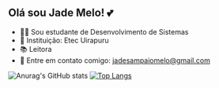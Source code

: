 ## Olá sou Jade Melo! 💕

- 👩‍💻 Sou estudante de Desenvolvimento de Sistemas
- 🏫 Instituição: Etec Uirapuru
- 📚 Leitora
- 📧 Entre em contato comigo: jadesampaiomelo@gmail.com

  
![Anurag's GitHub stats](https://github-readme-stats.vercel.app/api?username=Jade-Melo&show_icons=true&theme=radical)
[![Top Langs](https://github-readme-stats.vercel.app/api/top-langs/?username=Jade-Melo&layout=donut)](https://github.com/anuraghazra/github-readme-stats)
